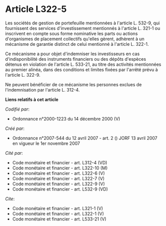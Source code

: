 # Article L322-5

Les sociétés de gestion de portefeuille mentionnées à l'article L. 532-9, qui fournissent des services d'investissement
mentionnés à l'article L. 321-1 ou inscrivent en compte sous forme nominative les parts ou actions d'organismes de placement
collectifs qu'elles gèrent, adhèrent à un mécanisme de garantie distinct de celui mentionné à l'article L. 322-1. 

Ce mécanisme a pour objet d'indemniser les investisseurs en cas d'indisponibilité des instruments financiers ou des dépôts
d'espèces détenus en violation de l'article L. 533-21, au titre des activités mentionnées au premier alinéa, dans des
conditions et limites fixées par l'arrêté prévu à l'article L. 322-9. 

Ne peuvent bénéficier de ce mécanisme les personnes exclues de l'indemnisation par l'article L. 312-4.

**Liens relatifs à cet article**

_Codifié par_:

  - Ordonnance n°2000-1223 du 14 décembre 2000 (V)

_Créé par_:

  - Ordonnance n°2007-544 du 12 avril 2007 - art. 2 () JORF 13 avril 2007 en vigueur le 1er novembre 2007

_Cité par_:

  - Code monétaire et financier - art. L312-4 (VD)
  - Code monétaire et financier - art. L322-10 (M)
  - Code monétaire et financier - art. L322-6 (V)
  - Code monétaire et financier - art. L322-7 (V)
  - Code monétaire et financier - art. L322-9 (V)
  - Code monétaire et financier - art. L532-9 (VD)

_Cite_:

  - Code monétaire et financier - art. L321-1 (V)
  - Code monétaire et financier - art. L322-1 (V)
  - Code monétaire et financier - art. L533-21 (V)
